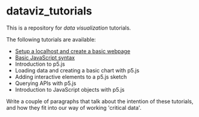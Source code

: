 # dataviz_tutorials
This is a repository for *data visualization* tutorials.

The following tutorials are available:
* [Setup a localhost and create a basic webpage](https://github.com/CenterForSpatialResearch/dataviz_tutorials/blob/master/01_SetupLocalHostBasicWeb.md)
* [Basic JavaScript syntax](https://github.com/CenterForSpatialResearch/dataviz_tutorials/blob/master/02_IntroToJavascript.md)
* Introduction to p5.js
* Loading data and creating a basic chart with p5.js
* Adding interactive elements to a p5.js sketch
* Querying APIs with p5.js
* Introduction to JavaScript objects with p5.js

Write a couple of paragraphs that talk about the intention of these tutorials, and how they fit into our way of working 'critical data'.
